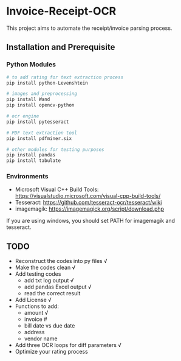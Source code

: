 # Invoice-Receipt-OCR
This project aims to automate the receipt/invoice parsing process.


## Installation and Prerequisite

### Python Modules
```python
# to add rating for text extraction process
pip install python-Levenshtein

# images and preprocessing
pip install Wand
pip install opencv-python

# ocr engine
pip install pytesseract

# PDF text extraction tool
pip install pdfminer.six

# other modules for testing purposes
pip install pandas
pip install tabulate
```
### Environments
- Microsoft Visual C++ Build Tools: https://visualstudio.microsoft.com/visual-cpp-build-tools/
- Tesseract: https://github.com/tesseract-ocr/tesseract/wiki
- imagemagik: https://imagemagick.org/script/download.php

If you are using windows, you should set PATH for imagemagik and tesseract.

## TODO

- Reconstruct the codes into py files √
- Make the codes clean √
- Add testing codes
  - add txt log output √
  - add pandas Excel output √
  - read the correct result
- Add License √
- Functions to add:
  - amount √
  - invoice #
  - bill date vs due date
  - address
  - vendor name
- Add three OCR loops for diff parameters √
- Optimize your rating process
